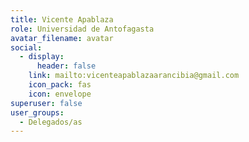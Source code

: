 ```yaml
---
title: Vicente Apablaza
role: Universidad de Antofagasta
avatar_filename: avatar
social:
  - display:
      header: false
    link: mailto:vicenteapablazaarancibia@gmail.com
    icon_pack: fas
    icon: envelope
superuser: false
user_groups:
  - Delegados/as
---
```


